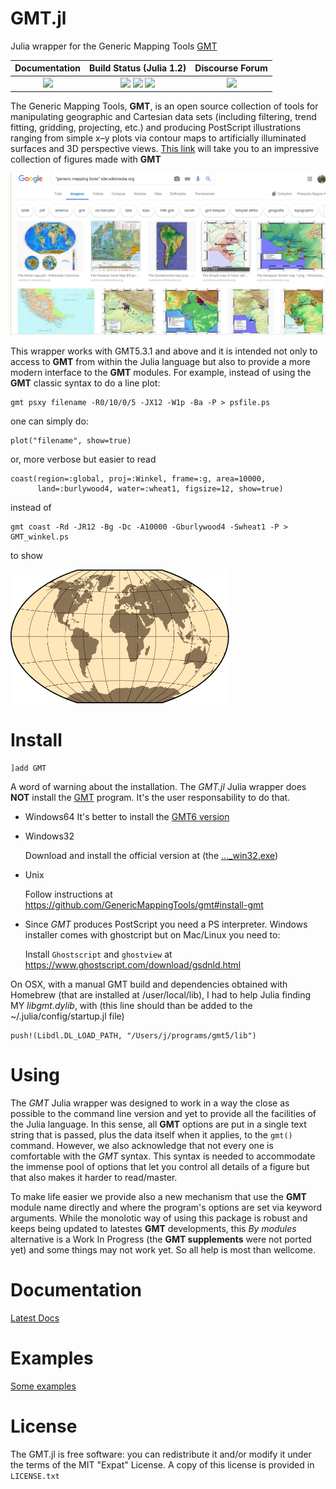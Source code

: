 GMT.jl
======

Julia wrapper for the Generic Mapping Tools [GMT](https://github.com/GenericMappingTools/gmt)

| **Documentation**                       | **Build Status (Julia 1.2)**              | **Discourse Forum**   |
|:---------------------------------------:|:-----------------------------------------:|:---------------------:|
| [![][docs-latest-img]][docs-latest-url] | [![][travis-img]][travis-url] [![][appveyor-img]][appveyor-url] [![][codecov-img]][codecov-url] | [![][forum-img]][forum-url] |

[docs-latest-img]: https://img.shields.io/badge/docs-latest-blue.svg
[docs-latest-url]: https://genericmappingtools.github.io/GMT.jl/latest

[travis-img]: https://travis-ci.org/GenericMappingTools/GMT.jl.svg?branch=master
[travis-url]: https://travis-ci.org/GenericMappingTools/GMT.jl

[appveyor-img]: https://ci.appveyor.com/api/projects/status/usjewfb5v48m18kh/branch/master?svg=true
[appveyor-url]: https://ci.appveyor.com/project/joa-quim/gmt-jl-suu4y/branch/master

[codecov-img]: http://codecov.io/github/GenericMappingTools/GMT.jl/coverage.svg?branch=master
[codecov-url]: http://codecov.io/github/GenericMappingTools/GMT.jl?branch=master

[forum-img]: https://img.shields.io/discourse/status?label=forum&server=https%3A%2F%2Fforum.generic-mapping-tools.org%2F&style=flat-square
[forum-url]: https://forum.generic-mapping-tools.org

The Generic Mapping Tools, **GMT**, is an open source collection of tools for manipulating geographic
and Cartesian data sets (including filtering, trend fitting, gridding, projecting, etc.) and producing
PostScript illustrations ranging from simple x–y plots via contour maps to artificially illuminated
surfaces and 3D perspective views.
[This link](https://www.google.com/search?q=%22generic+mapping+tools%22+site%3Awikimedia.org&tbm=isch#imgrc=_)
will take you to an impressive collection of figures made with **GMT**

<a href="https://www.google.com/search?q=%22generic+mapping+tools%22+site%3Awikimedia.org&tbm=isch#imgrc=_"><img src="docs/src/figures/GMT_wikimeia.jpg" width="800" class="center"/></a>

This wrapper works with GMT5.3.1 and above and it is intended not only to access to **GMT** from
within the Julia language but also to provide a more modern interface to the **GMT** modules.
For example, instead of using the **GMT** classic syntax to do a line plot:

    gmt psxy filename -R0/10/0/5 -JX12 -W1p -Ba -P > psfile.ps

one can simply do:

    plot("filename", show=true)

or, more verbose but easier to read

    coast(region=:global, proj=:Winkel, frame=:g, area=10000,
          land=:burlywood4, water=:wheat1, figsize=12, show=true)

instead of

    gmt coast -Rd -JR12 -Bg -Dc -A10000 -Gburlywood4 -Swheat1 -P > GMT_winkel.ps

to show

<img src="docs/src/figures/mapproj/GMT_winkel.png" width="350" class="center"/>

Install
=======

    ]add GMT

A word of warning about the installation. The *GMT.jl* Julia wrapper does **NOT** install the
[GMT](https://github.com/GenericMappingTools/gmt) program. It's the user responsability to do that.

  * Windows64
      It's better to install the [GMT6 version](https://github.com/GenericMappingTools/gmt/releases/download/6.0.0/GMT-6.0.0-win64.exe)

  * Windows32

      Download and install the official version at (the [..._win32.exe](https://github.com/GenericMappingTools/gmt/releases/download/6.0.0/GMT-6.0.0-win32.exe))

  * Unix
  
      Follow instructions at <https://github.com/GenericMappingTools/gmt#install-gmt>

  * Since *GMT* produces PostScript you need a PS interpreter. Windows installer comes with ghostcript but on Mac/Linux you need to:

      Install `Ghostscript` and `ghostview` at <https://www.ghostscript.com/download/gsdnld.html>

On OSX, with a manual GMT build and dependencies obtained with Homebrew (that are installed at
/user/local/lib), I had to help Julia finding MY *libgmt.dylib*, with (this line should than be
added to the ~/.julia/config/startup.jl file)

    push!(Libdl.DL_LOAD_PATH, "/Users/j/programs/gmt5/lib")

Using
=====

The *GMT* Julia wrapper was designed to work in a way the close as possible to the command line version
and yet to provide all the facilities of the Julia language. In this sense, all **GMT** options are put
in a single text string that is passed, plus the data itself when it applies, to the ``gmt()`` command.
However, we also acknowledge that not every one is comfortable with the *GMT* syntax. This syntax is
needed to accommodate the immense pool of options that let you control all details of a figure but that
also makes it harder to read/master.

To make life easier we provide also a new mechanism that use the **GMT** module name directly and where
the program's options are set via keyword arguments. While the monolotic way of using this package is
robust and keeps being updated to latestes **GMT** developments, this *By modules* alternative is a Work
In Progress (the **GMT supplements** were not ported yet) and some things may not work yet. So all help
is most than wellcome.

Documentation
=============

[Latest Docs](https://www.generic-mapping-tools.org/gmt/latest/)

Examples
========

[Some examples](https://genericmappingtools.github.io/GMT.jl/latest/examples)

License
=======

The GMT.jl is free software: you can redistribute it and/or modify it under the terms of the MIT "Expat"
License. A copy of this license is provided in ``LICENSE.txt``
